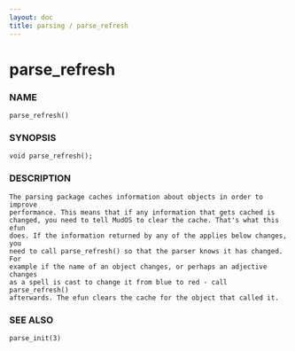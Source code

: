 ```yaml
---
layout: doc
title: parsing / parse_refresh
---
```

# parse_refresh

### NAME

    parse_refresh()

### SYNOPSIS

    void parse_refresh();

### DESCRIPTION

    The parsing package caches information about objects in order to improve
    performance. This means that if any information that gets cached is
    changed, you need to tell MudOS to clear the cache. That's what this efun
    does. If the information returned by any of the applies below changes, you
    need to call parse_refresh() so that the parser knows it has changed. For
    example if the name of an object changes, or perhaps an adjective changes
    as a spell is cast to change it from blue to red - call parse_refresh()
    afterwards. The efun clears the cache for the object that called it.

### SEE ALSO

    parse_init(3)

